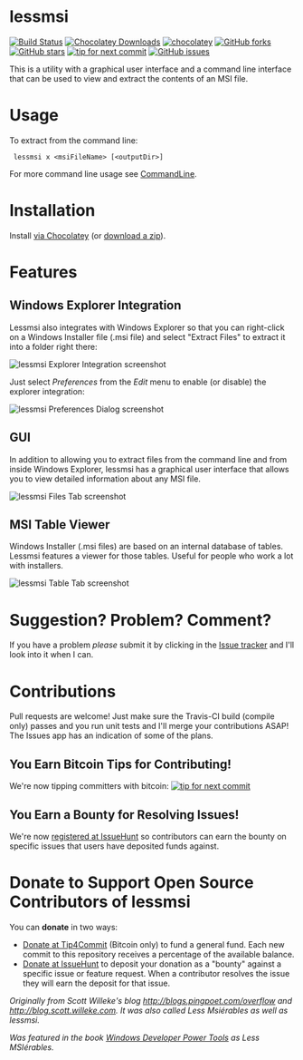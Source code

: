 # lessmsi #
[![Build Status](https://ci.appveyor.com/api/projects/status/github/activescott/lessmsi?branch=master&svg=true)](https://ci.appveyor.com/project/activescott/lessmsi) 
[![Chocolatey Downloads](https://img.shields.io/chocolatey/dt/lessmsi.svg?style=popout)](https://chocolatey.org/packages/lessmsi) 
[![chocolatey](https://img.shields.io/chocolatey/v/lessmsi.svg?maxAge=2592000)](https://chocolatey.org/packages/lessmsi)
[![GitHub forks](https://img.shields.io/github/forks/activescott/lessmsi.svg)](https://github.com/activescott/lessmsi/network)
[![GitHub stars](https://img.shields.io/github/stars/activescott/lessmsi.svg)](https://github.com/activescott/lessmsi/stargazers)
[![tip for next commit](https://tip4commit.com/projects/316.svg)](https://tip4commit.com/projects/316) 
[![GitHub issues](https://img.shields.io/github/issues/activescott/lessmsi.svg)](https://github.com/activescott/lessmsi/issues)

This is a utility with a graphical user interface and a command line interface that can be used to view and extract the contents of an MSI file. 

# Usage #
To extract from the command line:

     lessmsi x <msiFileName> [<outputDir>]

For more command line usage see [CommandLine](https://github.com/activescott/lessmsi/wiki/Command-Line).

# Installation #
Install [via Chocolatey](https://chocolatey.org/packages/lessmsi) (or [download a zip](https://github.com/activescott/lessmsi/releases/latest)).

# Features #
## Windows Explorer Integration ##
Lessmsi also integrates with Windows Explorer so that you can right-click on a Windows Installer file (.msi file) and select "Extract Files" to extract it into a folder right there:

![lessmsi Explorer Integration screenshot](https://raw.github.com/activescott/lessmsi/master/misc/screenshot-explorerintegration.png)

Just select _Preferences_ from the _Edit_ menu to enable (or disable) the explorer integration:

![lessmsi Preferences Dialog screenshot](https://raw.github.com/activescott/lessmsi/master/misc/screenshot-preferences.png)


## GUI ##
In addition to allowing you to extract files from the command line and from inside Windows Explorer, lessmsi has a graphical user interface that allows you to view detailed information about any MSI file. 

![lessmsi Files Tab screenshot](https://raw.github.com/activescott/lessmsi/master/misc/screenshot-filestab.png)


## MSI Table Viewer ##
Windows Installer (.msi files) are based on an internal database of tables. Lessmsi features a viewer for those tables. Useful for people who work a lot with installers.

![lessmsi Table Tab screenshot](https://raw.github.com/activescott/lessmsi/master/misc/screenshot-tabletab.png)

# Suggestion? Problem? Comment? #
If you have a problem *please* submit it by clicking in the [Issue tracker](https://github.com/activescott/lessmsi/issues) and I'll look into it when I can.

# Contributions #
Pull requests are welcome! Just make sure the Travis-CI build (compile only) passes and you run unit tests and I'll merge your contributions ASAP! The Issues app has an indication of some of the plans.

## You Earn Bitcoin Tips for Contributing! ##
We're now tipping committers with bitcoin: [![tip for next commit](http://tip4commit.com/projects/316.svg)](http://tip4commit.com/projects/316)

## You Earn a Bounty for Resolving Issues! ##
We're now [registered at IssueHunt](https://issuehunt.io/r/activescott/lessmsi) so contributors can earn the bounty on specific issues that users have deposited funds against.


# Donate to Support Open Source Contributors of lessmsi #

You can **donate** in two ways: 
* [Donate at Tip4Commit](https://tip4commit.com/github/activescott/lessmsi) (Bitcoin only) to fund a general fund. Each new commit to this repository receives a percentage of the available balance.
* [Donate at IssueHunt](https://issuehunt.io/r/activescott/lessmsi) to deposit your donation as a "bounty" against a specific issue or feature request. When a contributor resolves the issue they will earn the deposit for that issue.


*Originally from Scott Willeke's blog http://blogs.pingpoet.com/overflow and http://blog.scott.willeke.com. 
It was also called Less Msiérables as well as lessmsi.*

*Was featured in the book [Windows Developer Power Tools](https://www.oreilly.com/library/view/windows-developer-power/0596527543/) as Less MSIérables.*
